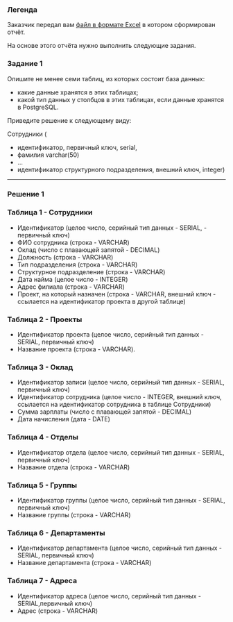 ### Легенда

Заказчик передал вам [файл в формате Excel](https://github.com/netology-code/sdb-homeworks/blob/main/resources/hw-12-1.xlsx) в котором сформирован отчёт. 

На основе этого отчёта нужно выполнить следующие задания.

### Задание 1

Опишите не менее семи таблиц, из которых состоит база данных:

- какие данные хранятся в этих таблицах;
- какой тип данных у столбцов в этих таблицах, если данные хранятся в PostgreSQL.

Приведите решение к следующему виду:

Сотрудники (

- идентификатор, первичный ключ, serial,
- фамилия varchar(50)
- ...
- идентификатор структурного подразделения, внешний ключ, integer)

---

### Решение 1

### Таблица 1 - Сотрудники

- Идентификатор (целое число, серийный тип данных - SERIAL, - первичный ключ)
- ФИО сотрудника (строка - VARCHAR)
- Оклад (число с плавающей запятой - DECIMAL)
- Должность (строка - VARCHAR)
- Тип подразделения (строка - VARCHAR)
- Структурное подразделение (строка - VARCHAR)
- Дата найма (целое число - INTEGER)
- Адрес филиала (строка - VARCHAR)
- Проект, на который назначен (строка - VARCHAR, внешний ключ - ссылается на идентификатор проекта в другой таблице)

### Таблица 2 - Проекты

- Идентификатор проекта (целое число, серийный тип данных - SERIAL, первичный ключ)
- Название проекта (строка - VARCHAR).

### Таблица 3 - Оклад

- Идентификатор записи (целое число, серийный тип данных - SERIAL, первичный ключ)
- Идентификатор сотрудника (целое число - INTEGER, внешний ключ, ссылается на идентификатор сотрудника в таблице Сотрудники)
- Сумма зарплаты (число с плавающей запятой - DECIMAL)
- Дата начисления (дата - DATE)

### Таблица 4 - Отделы

- Идентификатор отдела (целое число, серийный тип данных - SERIAL, первичный ключ)
- Название отдела (строка - VARCHAR)
### Таблица 5 - Группы

- Идентификатор группы (целое число, серийный тип данных - SERIAL, первичный ключ)
- Название группы (строка - VARCHAR)

### Таблица 6 - Департаменты

- Идентификатор департамента (целое число, серийный тип данных - SERIAL, первичный ключ)
- Название департамента (строка - VARCHAR)

### Таблица 7 - Адреса

- Идентификатор адреса (целое число, серийный тип данных - SERIAL,первичный ключ)
- Адрес (строка - VARCHAR)